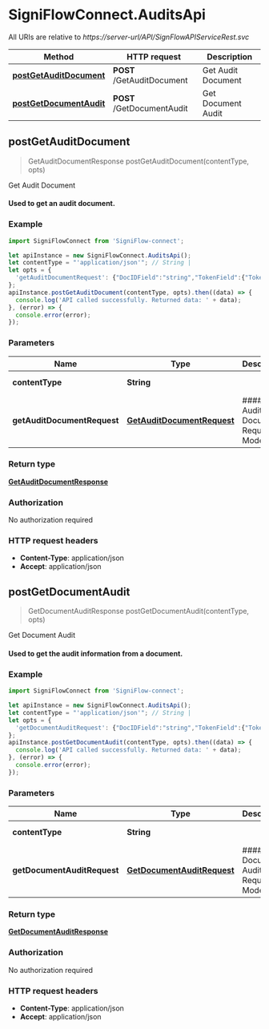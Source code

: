 # SigniFlowConnect.AuditsApi

All URIs are relative to *https://server-url/API/SignFlowAPIServiceRest.svc*

Method | HTTP request | Description
------------- | ------------- | -------------
[**postGetAuditDocument**](AuditsApi.md#postGetAuditDocument) | **POST** /GetAuditDocument | Get Audit Document
[**postGetDocumentAudit**](AuditsApi.md#postGetDocumentAudit) | **POST** /GetDocumentAudit | Get Document Audit



## postGetAuditDocument

> GetAuditDocumentResponse postGetAuditDocument(contentType, opts)

Get Audit Document

#### Used to get an audit document.

### Example

```javascript
import SigniFlowConnect from 'SigniFlow-connect';

let apiInstance = new SigniFlowConnect.AuditsApi();
let contentType = "'application/json'"; // String | 
let opts = {
  'getAuditDocumentRequest': {"DocIDField":"string","TokenField":{"TokenExpiryField":"2019-08-24T14:15:22Z","TokenField":"aaa111"}} // GetAuditDocumentRequest | ##### Get Audit Document Request Model
};
apiInstance.postGetAuditDocument(contentType, opts).then((data) => {
  console.log('API called successfully. Returned data: ' + data);
}, (error) => {
  console.error(error);
});

```

### Parameters


Name | Type | Description  | Notes
------------- | ------------- | ------------- | -------------
 **contentType** | **String**|  | [default to &#39;application/json&#39;]
 **getAuditDocumentRequest** | [**GetAuditDocumentRequest**](GetAuditDocumentRequest.md)| ##### Get Audit Document Request Model | [optional] 

### Return type

[**GetAuditDocumentResponse**](GetAuditDocumentResponse.md)

### Authorization

No authorization required

### HTTP request headers

- **Content-Type**: application/json
- **Accept**: application/json


## postGetDocumentAudit

> GetDocumentAuditResponse postGetDocumentAudit(contentType, opts)

Get Document Audit

#### Used to get the audit information from a document.

### Example

```javascript
import SigniFlowConnect from 'SigniFlow-connect';

let apiInstance = new SigniFlowConnect.AuditsApi();
let contentType = "'application/json'"; // String | 
let opts = {
  'getDocumentAuditRequest': {"DocIDField":"string","TokenField":{"TokenExpiryField":"2019-08-24T14:15:22Z","TokenField":"aaa111"}} // GetDocumentAuditRequest | ##### Get Document Audit Request Model
};
apiInstance.postGetDocumentAudit(contentType, opts).then((data) => {
  console.log('API called successfully. Returned data: ' + data);
}, (error) => {
  console.error(error);
});

```

### Parameters


Name | Type | Description  | Notes
------------- | ------------- | ------------- | -------------
 **contentType** | **String**|  | [default to &#39;application/json&#39;]
 **getDocumentAuditRequest** | [**GetDocumentAuditRequest**](GetDocumentAuditRequest.md)| ##### Get Document Audit Request Model | [optional] 

### Return type

[**GetDocumentAuditResponse**](GetDocumentAuditResponse.md)

### Authorization

No authorization required

### HTTP request headers

- **Content-Type**: application/json
- **Accept**: application/json

